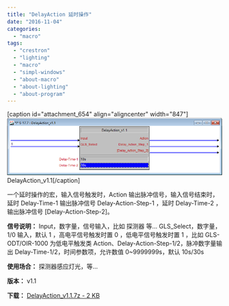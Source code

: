 ```yaml
---
title: "DelayAction 延时操作"
date: "2016-11-04"
categories: 
  - "macro"
tags: 
  - "crestron"
  - "lighting"
  - "macro"
  - "simpl-windows"
  - "about-macro"
  - "about-lighting"
  - "about-program"
---
```


\[caption id="attachment\_654" align="aligncenter" width="847"\]![DelayAction_v1.1](/assets/images/delayaction_v1.1.png) DelayAction\_v1.1\[/caption\]

一个延时操作的宏，输入信号触发时，Action 输出脉冲信号，输入信号结束时，延时 Delay-Time-1 输出脉冲信号 Delay-Action-Step-1 ，延时 Delay-Time-2 ，输出脉冲信号 \[Delay-Action-Step-2\]。

**信号说明：** Input，数字量，信号输入，比如 探测器 等... GLS\_Select，数字量，1/0 输入，默认 1 ，高电平信号触发时置 0 ，低电平信号触发时置 1 ，比如 GLS-ODT/OIR-1000 为低电平触发类 Action、Delay-Action-Step-1/2，脉冲数字量输出 Delay-Time-1/2，时间参数项，允许数值 0~9999999s，默认 10s/30s

**使用场合：** 探测器感应灯光，等...

**版本：** v1.1

**下载：** [DelayAction\_v1.1.7z - 2 KB](https://dailyuploads.net/izir6uumkogw)
